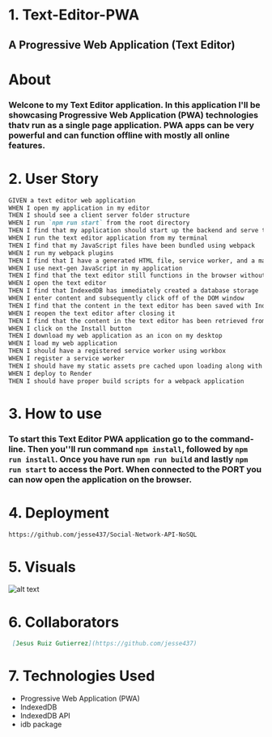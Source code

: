 # 1. Text-Editor-PWA

## A Progressive Web Application (Text Editor)

# About

### Welcone to my Text Editor application. In this application I'll be showcasing Progressive Web Application (PWA) technologies thatv run as a single page application. PWA apps can be very powerful and can function offline with mostly all online features.

# 2. User Story

```md
GIVEN a text editor web application
WHEN I open my application in my editor
THEN I should see a client server folder structure
WHEN I run `npm run start` from the root directory
THEN I find that my application should start up the backend and serve the client
WHEN I run the text editor application from my terminal
THEN I find that my JavaScript files have been bundled using webpack
WHEN I run my webpack plugins
THEN I find that I have a generated HTML file, service worker, and a manifest file
WHEN I use next-gen JavaScript in my application
THEN I find that the text editor still functions in the browser without errors
WHEN I open the text editor
THEN I find that IndexedDB has immediately created a database storage
WHEN I enter content and subsequently click off of the DOM window
THEN I find that the content in the text editor has been saved with IndexedDB
WHEN I reopen the text editor after closing it
THEN I find that the content in the text editor has been retrieved from our IndexedDB
WHEN I click on the Install button
THEN I download my web application as an icon on my desktop
WHEN I load my web application
THEN I should have a registered service worker using workbox
WHEN I register a service worker
THEN I should have my static assets pre cached upon loading along with subsequent pages and static assets
WHEN I deploy to Render
THEN I should have proper build scripts for a webpack application
```

# 3. How to use

### To start this Text Editor PWA application go to the command-line. Then you''ll run command `npm install`, followed by `npm run install`. Once you have run `npm run build` and lastly `npm run start` to access the Port. When connected to the PORT you can now open the application on the browser.

# 4. Deployment

```md
https://github.com/jesse437/Social-Network-API-NoSQL
```

# 5. Visuals

![alt text](<Screenshot 2024-09-02 at 6.51.08 PM.png>)

# 6. Collaborators

```md
 [Jesus Ruiz Gutierrez](https://github.com/jesse437)
```

# 7. Technologies Used

- Progressive Web Application (PWA)
- IndexedDB
- IndexedDB API
- idb package


